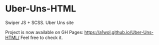 # Uber-Uns-HTML
Swiper JS + SCSS. Uber Uns site

Project is now available on GH Pages: https://a1wol.github.io/Uber-Uns-HTML/
Feel free to check it.

